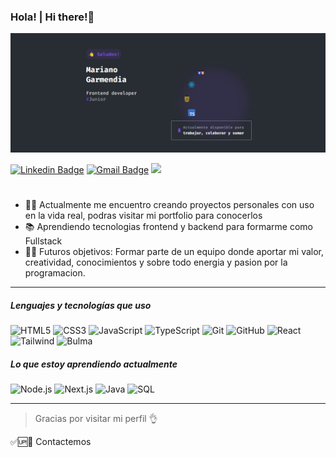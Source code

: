 ### Hola!  |  Hi there!👋

<img src="./bannerGithub.png">


[![Linkedin Badge](https://img.shields.io/badge/-Mariano_Garmendia-blue?style=flat-square&logo=Linkedin&logoColor=white&link=https://www.linkedin.com/in/harshkumarkhatri/)](https://www.linkedin.com/in/mariano-garmendia-dev/) 
[![Gmail Badge](https://img.shields.io/badge/-contacto@marianodev.site-c14438?style=flat-square&logo=Gmail&logoColor=white&link=mailto:contacto@marianodev.site)](mailto:contacto@marianodev.site)
<a href="https://www.marianodev.site" target="_blank">
![](https://img.shields.io/badge/Mi%20Portfolio_marianoDev.site-%3C%2F%3E-blueviolet)
</a>
#

- 👨‍💻 Actualmente me encuentro creando proyectos personales con uso en la vida real, podras visitar mi portfolio para conocerlos
- 📚 Aprendiendo tecnologias frontend y backend para formarme como Fullstack
- 💪🏼 Futuros objetivos: Formar parte de un equipo donde aportar mi valor, creatividad, conocimientos y sobre todo energia y pasion por la programacion.

---

##### Lenguajes y tecnologías que uso

![HTML5](https://img.shields.io/badge/-HTML5-000000?style=flat&logo=html5)
![CSS3](https://img.shields.io/badge/-CSS-000000?style=flat&logo=CSS3)
![JavaScript](https://img.shields.io/badge/-JavaScript-000000?style=flat&logo=javascript)
![TypeScript](https://img.shields.io/badge/-TypeScript-000000?style=flat&logo=typescript)
![Git](https://img.shields.io/badge/-Git-000?style=flat&logo=git&logoColor=F05032)
![GitHub](https://img.shields.io/badge/-GitHub-767676?style=flat&logo=github&logoColor=181717)
![React](https://img.shields.io/badge/-React-000000?style=flat&logo=React&logoColor=61DAFB)
![Tailwind](https://img.shields.io/badge/-Tailwind-000000?style=flat&logo=Tailwindcss&logoColor=61DAFB)
![Bulma](https://img.shields.io/badge/bulma-00D0B1?style=flat&logo=bulma&logoColor=white)


##### Lo que estoy aprendiendo actualmente

![Node.js](https://img.shields.io/badge/-Node.js-222222?style=flat&logo=node.js&logoColor=339933)
![Next.js](https://img.shields.io/badge/-Next.js-ddd?style=flat&logo=next.js&logoColor=000)
![Java](https://img.shields.io/badge/-Java-000000?style=flat&logo=java)
![SQL](https://img.shields.io/badge/-SQL-000000?style=flat&logo=postgresql)



---

> Gracias por visitar mi perfil 👌

✅🆙💬 Contactemos 
>

